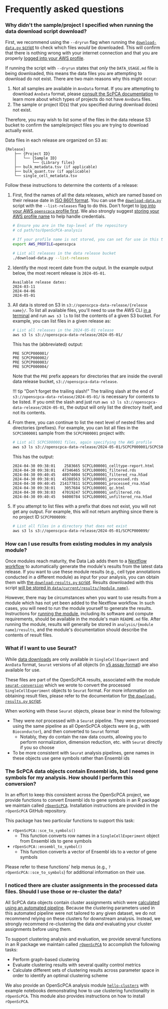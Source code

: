 # Frequently asked questions

### Why didn't the sample/project I specified when running the data download script download?

First, we recommend using the `--dryrun` flag when running the [`download-data.py` script](../getting-started/accessing-resources/getting-access-to-data.md#using-the-download-data-script) to check which files _would_ be downloaded.
This will confirm that there is nothing wrong with your internet connection and that you are properly [logged into your AWS profile](../technical-setup/environment-setup/configure-aws-cli.md#logging-in-to-a-new-session).

If running the script with `--dryrun` states that _only_ the `DATA_USAGE.md` file is being downloaded, this means the data files you are attempting to download do not exist.
There are two main reasons why this might occur:

1. Not all samples are available in `AnnData` format.
   If you are attempting to download `AnnData` format, please [consult the ScPCA documentation](https://scpca.readthedocs.io/en/stable/faq.html#which-samples-can-i-download-as-anndata-objects) to learn more about which types of projects do not have `AnnData` files.
1. The sample or project ID(s) that you specified during download do(es) not exist.

Therefore, you may wish to list some of the files in the data release S3 bucket to confirm the sample/project files you are trying to download actually exist.

Data files in each release are organized on S3 as:

```{ .console .no-copy title="Release file structure"}
{Release}
    ├── {Project ID}
    │   └── {Sample ID}
    │       └── {Library files}
    ├── bulk_metadata.tsv (if applicable)
    ├── bulk_quant.tsv (if applicable)
    └── single_cell_metadata.tsv
```

Follow these instructions to determine the contents of a release:

1.  First, find the names of all the data releases, which are named based on their release date in [ISO 8601 format](https://en.wikipedia.org/wiki/ISO_8601).
    You can use the [`download-data.py`](../getting-started/accessing-resources/getting-access-to-data.md#downloaded-data-file-structure) script with the `--list-releases` flag to do this.
    Don't forget to [log into your AWS `openscpca` profile first](../technical-setup/environment-setup/configure-aws-cli.md#logging-in-to-a-new-session).
    We also strongly suggest [storing your AWS profile name](../technical-setup/environment-setup/configure-aws-cli.md#storing-your-aws-profile-name) to help handle credentials.

    ```bash
    # Ensure you are in the top-level of the repository
    # cd path/to/OpenScPCA-analysis

    # If your profile name is not stored, you can set for use in this terminal session only:
    export AWS_PROFILE=openscpca

    # List all releases in the data release bucket
    ./download-data.py --list-releases
    ```

1.  Identify the most recent date from the output.
    In the example output below, the most recent release is `2024-05-01`.

    ```{ .console .no-copy title="Output from listing all releases"}
    Available release dates:
    2024-03-11
    2024-04-06
    2024-05-01
    ```

1.  All data is stored on S3 in `s3://openscpca-data-release/{release name}/`.
    To list all available files, you'll need to use the AWS CLI [in a terminal](../getting-started/project-tools/using-the-terminal.md) and run `aws s3 ls` to list the contents of a given S3 bucket.
    For example, you can list files in a given release as:

    ```bash
    # List all releases in the 2024-05-01 release
    aws s3 ls s3://openscpca-data-release/2024-05-01/
    ```

    This has the (abbreviated) output:

    ```{ .console .no-copy title="Output from listing all projects in the 2024-05-01 release"}
    PRE SCPCP000001/
    PRE SCPCP000002/
    PRE SCPCP000003/
    PRE SCPCP000004/
    ```

    Note that the `PRE` prefix appears for directories that are inside the overall data release bucket, `s3://openscpca-data-release`.

    !!! tip "Don't forget the trailing slash!"
        The trailing slash at the end of `s3://openscpca-data-release/2024-05-01/` is necessary for contents to be listed.
        If you omit the slash and just run `aws s3 ls s3://openscpca-data-release/2024-05-01`, the output will only list the directory itself, and not its contents.

1.  From there, you can continue to list the next level of nested files and directories (prefixes).
    For example, you can list all files in the `SCPCS000001` sample from the `SCPCP000001` project with:

    ```bash
    # List all SCPCS000001 files, again specifying the AWS profile
    aws s3 ls s3://openscpca-data-release/2024-05-01/SCPCP000001/SCPCS000001/
    ```

    This has the output:

    ```{ .console .no-copy title="Output from listing all SCPCS000001 files in the 2024-05-01 release"}
    2024-04-30 09:38:01    2583665 SCPCL000001_celltype-report.html
    2024-04-30 09:38:01   47346465 SCPCL000001_filtered.rds
    2024-04-30 09:40:45   48974004 SCPCL000001_filtered_rna.h5ad
    2024-04-30 09:38:01   45388563 SCPCL000001_processed.rds
    2024-04-30 09:40:45  214177811 SCPCL000001_processed_rna.h5ad
    2024-04-30 09:38:01    3057684 SCPCL000001_qc.html
    2024-04-30 09:38:03   47019247 SCPCL000001_unfiltered.rds
    2024-04-30 09:40:45   94000784 SCPCL000001_unfiltered_rna.h5ad
    ```

1.  If you attempt to list files with a prefix that does not exist, you will not get any output.
    For example, this will not return anything since there is no project ID `SCPCP000099`:

    ```bash
    # List all files in a directory that does not exist
    aws s3 ls s3://openscpca-data-release/2024-05-01/SCPCP000099/
    ```

### How can I use results from existing modules in my analysis module?

Once modules reach maturity, the Data Lab adds them to a [Nextflow workflow](../ensuring-repro/openscpca-nf/index.md) to automatically generate the module's results from the latest data release.
If you want to use these module results (e.g., cell type annotations conducted in a different module) as input for your analysis, you can obtain them with [the `download-results.py` script](../getting-started/accessing-resources/getting-access-to-data.md#accessing-scpca-module-results).
Results downloaded with this script [will be stored in `data/current/results/{module name}`](../getting-started/accessing-resources/getting-access-to-data.md#downloaded-results-file-structure).

However, there may be circumstances when you want to use results from a module which has not yet been added to the Nextflow workflow.
In such cases, you will need to run the module yourself to generate the results.
Instructions for [running the module](../contributing-to-analyses/analysis-modules/running-a-module.md), including its software and compute requirements, should be available in the module's main `README.md` file.
After running the module, results will generally be stored in `analysis/{module name}/results`, and the module's documentation should describe the contents of result files.


### What if I want to use Seurat?

While [data downloads](../getting-started/accessing-resources/getting-access-to-data.md) are only available in `SingleCellExperiment` and `AnnData` format, `Seurat` versions of all objects (in [v5 assay format](https://satijalab.org/seurat/articles/seurat5_essential_commands)) are also available for use.

These files are part of the OpenScPCA results, associated with the module [`seurat-conversion`](https://github.com/AlexsLemonade/OpenScPCA-analysis/tree/main/analyses/seurat-conversion) which we wrote to convert the processed `SingleCellExperiment` objects to `Seurat` format.
For more information on obtaining result files, please refer to the documentation for [the `download-results.py` script](../getting-started/accessing-resources/getting-access-to-data.md#accessing-scpca-module-results).

When working with these `Seurat` objects, please bear in mind the following:

* They were _not_ processed with a `Seurat` pipeline.
They were processed using the same pipeline as all OpenScPCA objects were (e.g., with `Bioconductor`), and then converted to `Seurat` format
  * Notably, they do contain the raw data counts, allowing you to perform normalization, dimension reduction, etc. with `Seurat` directly if you so choose
* To be more consistent with `Seurat` analysis pipelines, gene names in these objects use gene symbols rather than Ensembl ids


### The ScPCA data objects contain Ensembl ids, but I need gene symbols for my analysis. How should I perform this conversion?

In an effort to keep this consistent across the OpenScPCA project, we provide functions to convert Ensembl ids to gene symbols in an R package we maintain called [`rOpenScPCA`](https://github.com/AlexsLemonade/rOpenScPCA/).
Installation instructions are provided in the `rOpenScPCA` GitHub repository.

This package has two particular functions to support this task:

* `rOpenScPCA::sce_to_symbols()`
  * This function converts row names in a `SingleCellExperiment` object from Ensembl ids to gene symbols
* `rOpenScPCA::ensembl_to_symbol()`
  * This function converts a vector of Ensembl ids to a vector of gene symbols

Please refer to these functions' help menus (e.g., `?rOpenScPCA::sce_to_symbols`) for additional information on their use.

### I noticed there are cluster assignments in the processed data files. Should I use those or re-cluster the data?

All ScPCA data objects contain cluster assignments which were [calculated using an automated pipeline](https://scpca.readthedocs.io/en/stable/processing_information.html#processed-gene-expression-data).
Because the clustering parameters used in this automated pipeline were not tailored to any given dataset, we do not recommend relying on these clusters for downstream analysis.
Instead, we strongly recommend re-clustering the data _and_ evaluating your cluster assignments before using them.

To support clustering analysis and evaluation, we provide several functions in an R package we maintain called [`rOpenScPCA`](https://github.com/AlexsLemonade/rOpenScPCA/) to accomplish the following tasks:

* Perform graph-based clustering
* Evaluate clustering results with several quality control metrics
* Calculate different sets of clustering results across parameter space in order to identify an optimal clustering scheme

We also provide an OpenScPCA analysis module [`hello-clusters`](https://github.com/AlexsLemonade/OpenScPCA-analysis/tree/main/analyses/hello-clusters) with example notebooks demonstrating how to use clustering functionality in `rOpenScPCA`.
This module also provides instructions on how to install `rOpenScPCA`.
